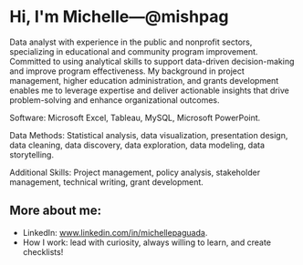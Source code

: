 # Hi, I'm Michelle—@mishpag

Data analyst with experience in the public and nonprofit sectors, specializing in educational and community program improvement. Committed to using analytical skills to support data-driven decision-making and improve program effectiveness. My background in project management, higher education administration, and grants development enables me to leverage expertise and deliver actionable insights that drive problem-solving and enhance organizational outcomes.

Software: Microsoft Excel, Tableau, MySQL, Microsoft PowerPoint.

Data Methods: Statistical analysis, data visualization, presentation design, data cleaning, data discovery, data exploration, data modeling, data storytelling.

Additional Skills: Project management, policy analysis, stakeholder management, technical writing, grant development.

## More about me:

- LinkedIn: www.linkedin.com/in/michellepaguada. 
- How I work: lead with curiosity, always willing to learn, and create checklists!

